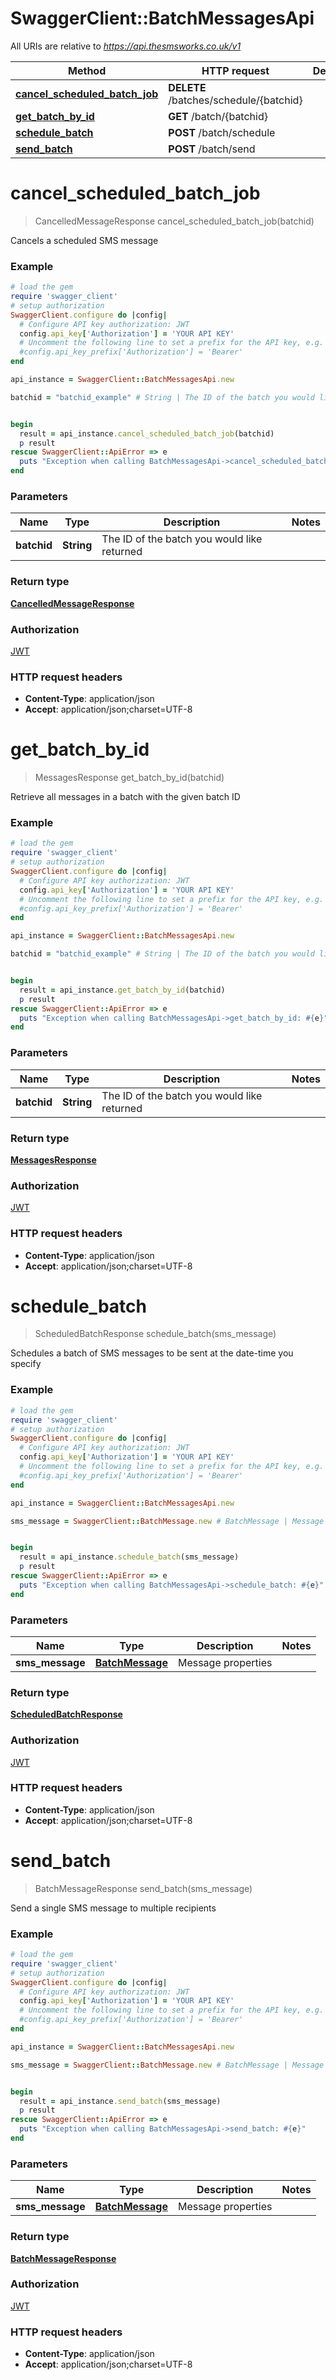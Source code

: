 # SwaggerClient::BatchMessagesApi

All URIs are relative to *https://api.thesmsworks.co.uk/v1*

Method | HTTP request | Description
------------- | ------------- | -------------
[**cancel_scheduled_batch_job**](BatchMessagesApi.md#cancel_scheduled_batch_job) | **DELETE** /batches/schedule/{batchid} | 
[**get_batch_by_id**](BatchMessagesApi.md#get_batch_by_id) | **GET** /batch/{batchid} | 
[**schedule_batch**](BatchMessagesApi.md#schedule_batch) | **POST** /batch/schedule | 
[**send_batch**](BatchMessagesApi.md#send_batch) | **POST** /batch/send | 


# **cancel_scheduled_batch_job**
> CancelledMessageResponse cancel_scheduled_batch_job(batchid)



Cancels a scheduled SMS message

### Example
```ruby
# load the gem
require 'swagger_client'
# setup authorization
SwaggerClient.configure do |config|
  # Configure API key authorization: JWT
  config.api_key['Authorization'] = 'YOUR API KEY'
  # Uncomment the following line to set a prefix for the API key, e.g. 'Bearer' (defaults to nil)
  #config.api_key_prefix['Authorization'] = 'Bearer'
end

api_instance = SwaggerClient::BatchMessagesApi.new

batchid = "batchid_example" # String | The ID of the batch you would like returned


begin
  result = api_instance.cancel_scheduled_batch_job(batchid)
  p result
rescue SwaggerClient::ApiError => e
  puts "Exception when calling BatchMessagesApi->cancel_scheduled_batch_job: #{e}"
end
```

### Parameters

Name | Type | Description  | Notes
------------- | ------------- | ------------- | -------------
 **batchid** | **String**| The ID of the batch you would like returned | 

### Return type

[**CancelledMessageResponse**](CancelledMessageResponse.md)

### Authorization

[JWT](../README.md#JWT)

### HTTP request headers

 - **Content-Type**: application/json
 - **Accept**: application/json;charset=UTF-8



# **get_batch_by_id**
> MessagesResponse get_batch_by_id(batchid)



Retrieve all messages in a batch with the given batch ID

### Example
```ruby
# load the gem
require 'swagger_client'
# setup authorization
SwaggerClient.configure do |config|
  # Configure API key authorization: JWT
  config.api_key['Authorization'] = 'YOUR API KEY'
  # Uncomment the following line to set a prefix for the API key, e.g. 'Bearer' (defaults to nil)
  #config.api_key_prefix['Authorization'] = 'Bearer'
end

api_instance = SwaggerClient::BatchMessagesApi.new

batchid = "batchid_example" # String | The ID of the batch you would like returned


begin
  result = api_instance.get_batch_by_id(batchid)
  p result
rescue SwaggerClient::ApiError => e
  puts "Exception when calling BatchMessagesApi->get_batch_by_id: #{e}"
end
```

### Parameters

Name | Type | Description  | Notes
------------- | ------------- | ------------- | -------------
 **batchid** | **String**| The ID of the batch you would like returned | 

### Return type

[**MessagesResponse**](MessagesResponse.md)

### Authorization

[JWT](../README.md#JWT)

### HTTP request headers

 - **Content-Type**: application/json
 - **Accept**: application/json;charset=UTF-8



# **schedule_batch**
> ScheduledBatchResponse schedule_batch(sms_message)



Schedules a batch of SMS messages to be sent at the date-time you specify

### Example
```ruby
# load the gem
require 'swagger_client'
# setup authorization
SwaggerClient.configure do |config|
  # Configure API key authorization: JWT
  config.api_key['Authorization'] = 'YOUR API KEY'
  # Uncomment the following line to set a prefix for the API key, e.g. 'Bearer' (defaults to nil)
  #config.api_key_prefix['Authorization'] = 'Bearer'
end

api_instance = SwaggerClient::BatchMessagesApi.new

sms_message = SwaggerClient::BatchMessage.new # BatchMessage | Message properties


begin
  result = api_instance.schedule_batch(sms_message)
  p result
rescue SwaggerClient::ApiError => e
  puts "Exception when calling BatchMessagesApi->schedule_batch: #{e}"
end
```

### Parameters

Name | Type | Description  | Notes
------------- | ------------- | ------------- | -------------
 **sms_message** | [**BatchMessage**](BatchMessage.md)| Message properties | 

### Return type

[**ScheduledBatchResponse**](ScheduledBatchResponse.md)

### Authorization

[JWT](../README.md#JWT)

### HTTP request headers

 - **Content-Type**: application/json
 - **Accept**: application/json;charset=UTF-8



# **send_batch**
> BatchMessageResponse send_batch(sms_message)



Send a single SMS message to multiple recipients

### Example
```ruby
# load the gem
require 'swagger_client'
# setup authorization
SwaggerClient.configure do |config|
  # Configure API key authorization: JWT
  config.api_key['Authorization'] = 'YOUR API KEY'
  # Uncomment the following line to set a prefix for the API key, e.g. 'Bearer' (defaults to nil)
  #config.api_key_prefix['Authorization'] = 'Bearer'
end

api_instance = SwaggerClient::BatchMessagesApi.new

sms_message = SwaggerClient::BatchMessage.new # BatchMessage | Message properties


begin
  result = api_instance.send_batch(sms_message)
  p result
rescue SwaggerClient::ApiError => e
  puts "Exception when calling BatchMessagesApi->send_batch: #{e}"
end
```

### Parameters

Name | Type | Description  | Notes
------------- | ------------- | ------------- | -------------
 **sms_message** | [**BatchMessage**](BatchMessage.md)| Message properties | 

### Return type

[**BatchMessageResponse**](BatchMessageResponse.md)

### Authorization

[JWT](../README.md#JWT)

### HTTP request headers

 - **Content-Type**: application/json
 - **Accept**: application/json;charset=UTF-8



